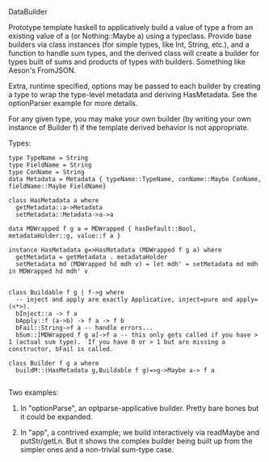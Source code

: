 DataBuilder

Prototype template haskell to applicatively build a value of type a from an existing value of a (or Nothing::Maybe a) using a typeclass.  Provide base builders via class instances (for simple types, like Int, String, etc.), and a function to handle sum types, and the derived class will create a builder for types built of sums and products of types with builders.  Something like Aeson's FromJSON.

Extra, runtime specified, options may be passed to each builder by creating a type to wrap the type-level metadata and deriving HasMetadata.  See the optionParser example for more details.

For any given type, you may make your own builder (by writing your own instance of Builder f) if the template derived behavior is not appropriate.

Types:

```
type TypeName = String
type FieldName = String
type ConName = String
data Metadata = Metadata { typeName::TypeName, conName::Maybe ConName, fieldName::Maybe FieldName}

class HasMetadata a where
  getMetadata::a->Metadata
  setMetadata::Metadata->a->a

data MDWrapped f g a = MDWrapped { hasDefault::Bool, metadataHolder::g, value::f a }

instance HasMetadata g=>HasMetadata (MDWrapped f g a) where
  getMetadata = getMetadata . metadataHolder 
  setMetadata md (MDWrapped hd mdh v) = let mdh' = setMetadata md mdh in MDWrapped hd mdh' v


class Buildable f g | f->g where
  -- inject and apply are exactly Applicative, inject=pure and apply=(<*>). 
  bInject::a -> f a
  bApply::f (a->b) -> f a -> f b
  bFail::String->f a -- handle errors...
  bSum::[MDWrapped f g a]->f a -- this only gets called if you have > 1 (actual sum type).  If you have 0 or > 1 but are missing a constructor, bFail is called.

class Builder f g a where
  buildM::(HasMetadata g,Buildable f g)=>g->Maybe a-> f a


```

Two examples:

1. In "optionParse", an optparse-applicative builder.  Pretty bare bones but it could be expanded.

2. In "app", a contrived example; we build interactively via readMaybe and putStr/getLn. But it shows the complex builder being built up from the simpler ones and a non-trivial sum-type case.

